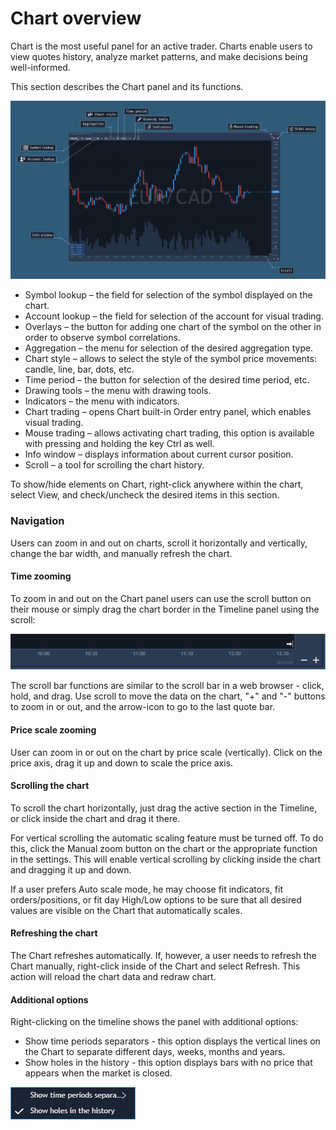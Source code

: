 # Chart overview

Chart is the most useful panel for an active trader. Charts enable users to view quotes history, analyze market patterns, and make decisions being well-informed. 

This section describes the Chart panel and its functions.

![](../../../.gitbook/assets/group-141.png)

* Symbol lookup – the field for selection of the symbol displayed on the chart.
* Account lookup – the field for selection of the account for visual trading.
* Overlays – the button for adding one chart of the symbol on the other in order to observe symbol correlations.
* Aggregation – the menu for selection of the desired aggregation type.
* Chart style – allows to select the style of the symbol price movements: candle, line, bar, dots, etc.
* Time period – the button for selection of the desired time period, etc.
* Drawing tools – the menu with drawing tools.
* Indicators – the menu with indicators.
* Chart trading – opens Chart built-in Order entry panel, which enables visual trading.
* Mouse trading – allows activating chart trading, this option is available with pressing and holding the key Ctrl as well.
* Info window – displays information about current cursor position.
* Scroll – a tool for scrolling the chart history.

To show/hide elements on Chart, right-click anywhere within the chart, select View, and check/uncheck the desired items in this section.

### **Navigation**

Users can zoom in and out on charts, scroll it horizontally and vertically, change the bar width, and manually refresh the chart.

#### **Time zooming**

To zoom in and out on the Chart panel users can use the scroll button on their mouse or simply drag the chart border in the Timeline panel using the scroll:

![](../../../.gitbook/assets/2%20%281%29.png)


The scroll bar functions are similar to the scroll bar in a web browser - click, hold, and drag. Use scroll to move the data on the chart, "+" and "-" buttons to zoom in or out, and the arrow-icon to go to the last quote bar.

#### **Price scale zooming**

User can zoom in or out on the chart by price scale \(vertically\). Click on the price axis, drag it up and down to scale the price axis.

#### **Scrolling the chart**

To scroll the chart horizontally, just drag the active section in the Timeline, or click inside the chart and drag it there.

For vertical scrolling the automatic scaling feature must be turned off. To do this, click the Manual zoom button on the chart or the appropriate function in the settings. This will enable vertical scrolling by clicking inside the chart and dragging it up and down.

If a user prefers Auto scale mode, he may choose fit indicators, fit orders/positions, or fit day High/Low options to be sure that all desired values are visible on the Chart that automatically scales.

#### **Refreshing the chart**

The Chart refreshes automatically. If, however, a user needs to refresh the Chart manually, right-click inside of the Chart and select Refresh. This action will reload the chart data and redraw chart.

#### **Additional options**

Right-clicking on the timeline shows the panel with additional options:

* Show time periods separators - this option displays the vertical lines on the Chart to separate different days, weeks, months and years.
* Show holes in the history - this option displays bars with no price that appears when the market is closed.

![](../../../.gitbook/assets/1%20%2833%29.png)




